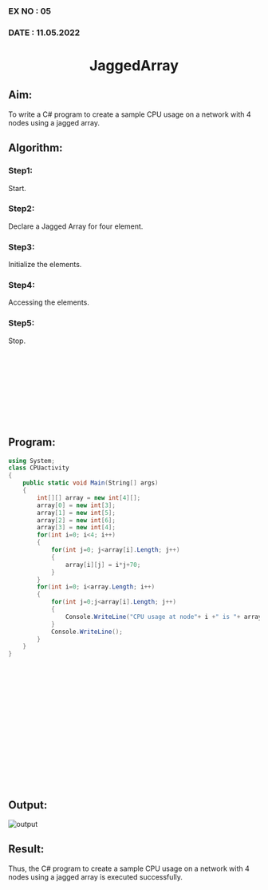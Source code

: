 ### EX NO : 05
### DATE  : 11.05.2022
# <p align="center">JaggedArray</p>
## Aim:
To write a C# program to create a sample CPU usage on a network with 4 nodes using a jagged array.
## Algorithm:
### Step1:
Start.
### Step2:
Declare a Jagged Array for four element.
### Step3:
Initialize the elements.
### Step4:
Accessing the elements.
### Step5:
Stop.
<br/><br/><br/><br/><br/><br/>
<br/><br/><br/><br/>

## Program:
``` c#
using System;
class CPUactivity
{
    public static void Main(String[] args)
    {
        int[][] array = new int[4][];
        array[0] = new int[3];
        array[1] = new int[5];
        array[2] = new int[6];
        array[3] = new int[4];
        for(int i=0; i<4; i++)
        {
            for(int j=0; j<array[i].Length; j++)
            {
                array[i][j] = i*j+70;
            }
        }
        for(int i=0; i<array.Length; i++)
        {
            for(int j=0;j<array[i].Length; j++)
            {
                Console.WriteLine("CPU usage at node"+ i +" is "+ array[i][j]+"%");
            }
            Console.WriteLine();
        }
    }
}
```

<br/><br/><br/><br/><br/><br/><br/><br/>
<br/><br/><br/><br/><br/><br/>

## Output:
![output](https://user-images.githubusercontent.com/75235747/167238142-9425485b-b9ed-4188-9b79-ed397f39adc6.JPG)

## Result:
Thus, the C# program to create a sample CPU usage on a network with 4 nodes using a jagged array is executed successfully.
